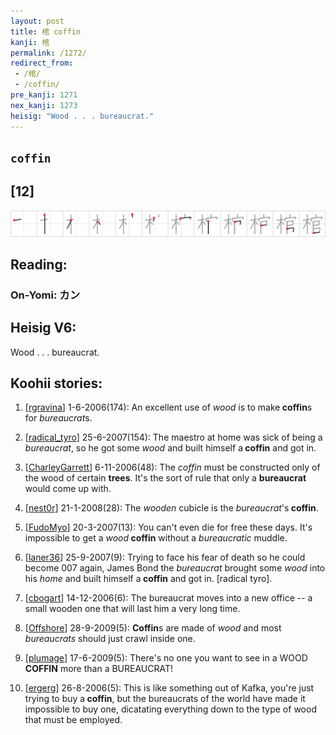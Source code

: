 ```yaml
---
layout: post
title: 棺 coffin
kanji: 棺
permalink: /1272/
redirect_from:
 - /棺/
 - /coffin/
pre_kanji: 1271
nex_kanji: 1273
heisig: "Wood . . . bureaucrat."
---
```


## `coffin`

## [12]

<div class="stroke"><img src="../images/E6A3BA.png" /></div>

## Reading:

### On-Yomi: カン

## Heisig V6:

Wood . . . bureaucrat.

## Koohii stories:

1) [<a href="http://kanji.koohii.com/profile/rgravina">rgravina</a>] 1-6-2006(174): An excellent use of <em>wood</em> is to make<strong> coffin</strong>s for <em>bureaucrat</em>s.

2) [<a href="http://kanji.koohii.com/profile/radical_tyro">radical_tyro</a>] 25-6-2007(154): The maestro at home was sick of being a <em>bureaucrat</em>, so he got some <em>wood</em> and built himself a<strong> coffin</strong> and got in.

3) [<a href="http://kanji.koohii.com/profile/CharleyGarrett">CharleyGarrett</a>] 6-11-2006(48): The <em>coffin</em> must be constructed only of the wood of certain <strong>trees</strong>. It&#039;s the sort of rule that only a <strong>bureaucrat</strong> would come up with.

4) [<a href="http://kanji.koohii.com/profile/nest0r">nest0r</a>] 21-1-2008(28): The <em>wooden</em> cubicle is the <em>bureaucrat</em>&#039;s<strong> coffin</strong>.

5) [<a href="http://kanji.koohii.com/profile/FudoMyo">FudoMyo</a>] 20-3-2007(13): You can&#039;t even die for free these days. It&#039;s impossible to get a <em>wood</em><strong> coffin</strong> without a <em>bureaucratic</em> muddle.

6) [<a href="http://kanji.koohii.com/profile/laner36">laner36</a>] 25-9-2007(9): Trying to face his fear of death so he could become 007 again, James Bond the <em>bureaucrat</em> brought some <em>wood</em> into his <em>home</em> and built himself a<strong> coffin</strong> and got in. [radical tyro].

7) [<a href="http://kanji.koohii.com/profile/cbogart">cbogart</a>] 14-12-2006(6): The bureaucrat moves into a new office -- a small wooden one that will last him a very long time.

8) [<a href="http://kanji.koohii.com/profile/Offshore">Offshore</a>] 28-9-2009(5): <strong>Coffin</strong>s are made of <em>wood</em> and most <em>bureaucrats</em> should just crawl inside one.

9) [<a href="http://kanji.koohii.com/profile/plumage">plumage</a>] 17-6-2009(5): There&#039;s no one you want to see in a WOOD<strong> COFFIN</strong> more than a BUREAUCRAT!

10) [<a href="http://kanji.koohii.com/profile/ergerg">ergerg</a>] 26-8-2006(5): This is like something out of Kafka, you&#039;re just trying to buy a<strong> coffin</strong>, but the bureaucrats of the world have made it impossible to buy one, dicatating everything down to the type of wood that must be employed.

